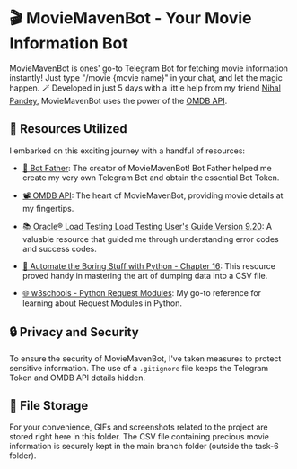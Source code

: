 # 🎬 MovieMavenBot - Your Movie Information Bot

MovieMavenBot is ones' go-to Telegram Bot for fetching movie information instantly! Just type "/movie {movie name}" in your chat, and let the magic happen. 🪄 Developed in just 5 days with a little help from my friend [Nihal Pandey](https://github.com/neurotoxin5060/), MovieMavenBot uses the power of the [OMDB API](https://www.omdbapi.com/).

## 🚀 Resources Utilized

I embarked on this exciting journey with a handful of resources:

- [🤖 Bot Father](https://core.telegram.org/bots#botfather): The creator of MovieMavenBot! Bot Father helped me create my very own Telegram Bot and obtain the essential Bot Token.

- [📽️ OMDB API](https://www.omdbapi.com/): The heart of MovieMavenBot, providing movie details at my fingertips.

- [📚 Oracle® Load Testing Load Testing User's Guide Version 9.20](https://docs.oracle.com/cd/E25294_01/doc.920/e15484/oltappxa.htm): A valuable resource that guided me through understanding error codes and success codes.

- [🐍 Automate the Boring Stuff with Python - Chapter 16](https://automatetheboringstuff.com/2e/chapter16/): This resource proved handy in mastering the art of dumping data into a CSV file.

- [🌐 w3schools - Python Request Modules](https://www.w3schools.com/python/module_requests.asp): My go-to reference for learning about Request Modules in Python.

## 🔒 Privacy and Security

To ensure the security of MovieMavenBot, I've taken measures to protect sensitive information. The use of a `.gitignore` file keeps the Telegram Token and OMDB API details hidden.

## 📂 File Storage

For your convenience, GIFs and screenshots related to the project are stored right here in this folder. The CSV file containing precious movie information is securely kept in the main branch folder (outside the task-6 folder).
